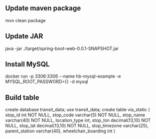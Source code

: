 
## Update maven package
mvn clean package

## Update JAR
java -jar ./target/spring-boot-web-0.0.1-SNAPSHOT.jar

## Install MySQL
docker run -p 3306:3306 --name hb-mysql-example -e MYSQL_ROOT_PASSWORD={} -d mysql

## Build table
create database transit_data;
use transit_data;
create table via_static (
stop_id int NOT NULL,
stop_code varchar(5) NOT NULL,
stop_name varchar(40) NOT NULL,
location_type int,
stop_lon decimal(13,10) NOT NULL,
stop_lat decimal(13,10) NOT NULL,
stop_timezone varchar(25),
parent_station varchar(40),
wheelchair_boarding int
)